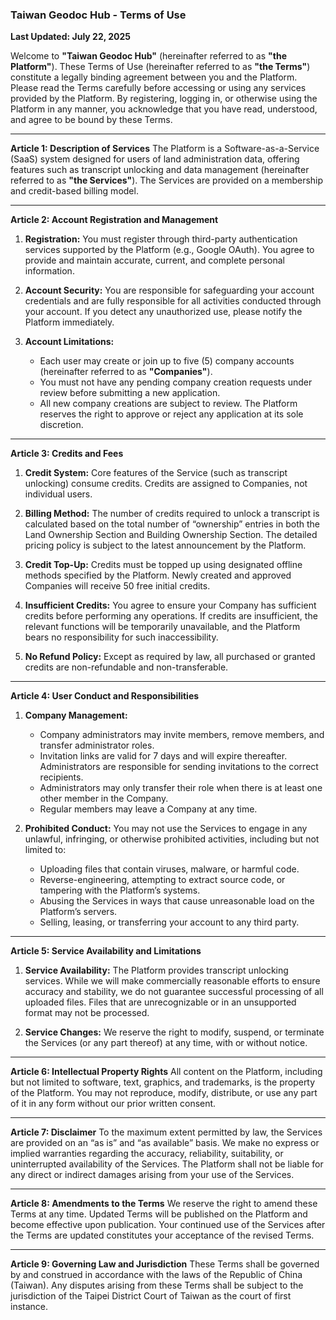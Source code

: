 ### **Taiwan Geodoc Hub - Terms of Use**

**Last Updated: July 22, 2025**

Welcome to **"Taiwan Geodoc Hub"** (hereinafter referred to as **"the Platform"**). These Terms of Use (hereinafter referred to as **"the Terms"**) constitute a legally binding agreement between you and the Platform. Please read the Terms carefully before accessing or using any services provided by the Platform. By registering, logging in, or otherwise using the Platform in any manner, you acknowledge that you have read, understood, and agree to be bound by these Terms.

---

**Article 1: Description of Services**
The Platform is a Software-as-a-Service (SaaS) system designed for users of land administration data, offering features such as transcript unlocking and data management (hereinafter referred to as **"the Services"**). The Services are provided on a membership and credit-based billing model.

---

**Article 2: Account Registration and Management**

1. **Registration:** You must register through third-party authentication services supported by the Platform (e.g., Google OAuth). You agree to provide and maintain accurate, current, and complete personal information.

2. **Account Security:** You are responsible for safeguarding your account credentials and are fully responsible for all activities conducted through your account. If you detect any unauthorized use, please notify the Platform immediately.

3. **Account Limitations:**
    - Each user may create or join up to five (5) company accounts (hereinafter referred to as **"Companies"**).
    - You must not have any pending company creation requests under review before submitting a new application.
    - All new company creations are subject to review. The Platform reserves the right to approve or reject any application at its sole discretion.

---

**Article 3: Credits and Fees**

1. **Credit System:** Core features of the Service (such as transcript unlocking) consume credits. Credits are assigned to Companies, not individual users.

2. **Billing Method:** The number of credits required to unlock a transcript is calculated based on the total number of “ownership” entries in both the Land Ownership Section and Building Ownership Section. The detailed pricing policy is subject to the latest announcement by the Platform.

3. **Credit Top-Up:** Credits must be topped up using designated offline methods specified by the Platform. Newly created and approved Companies will receive 50 free initial credits.

4. **Insufficient Credits:** You agree to ensure your Company has sufficient credits before performing any operations. If credits are insufficient, the relevant functions will be temporarily unavailable, and the Platform bears no responsibility for such inaccessibility.

5. **No Refund Policy:** Except as required by law, all purchased or granted credits are non-refundable and non-transferable.

---

**Article 4: User Conduct and Responsibilities**

1. **Company Management:**
    - Company administrators may invite members, remove members, and transfer administrator roles.
    - Invitation links are valid for 7 days and will expire thereafter. Administrators are responsible for sending invitations to the correct recipients.
    - Administrators may only transfer their role when there is at least one other member in the Company.
    - Regular members may leave a Company at any time.

2. **Prohibited Conduct:** You may not use the Services to engage in any unlawful, infringing, or otherwise prohibited activities, including but not limited to:
    - Uploading files that contain viruses, malware, or harmful code.
    - Reverse-engineering, attempting to extract source code, or tampering with the Platform’s systems.
    - Abusing the Services in ways that cause unreasonable load on the Platform’s servers.
    - Selling, leasing, or transferring your account to any third party.

---

**Article 5: Service Availability and Limitations**

1. **Service Availability:** The Platform provides transcript unlocking services. While we will make commercially reasonable efforts to ensure accuracy and stability, we do not guarantee successful processing of all uploaded files. Files that are unrecognizable or in an unsupported format may not be processed.

2. **Service Changes:** We reserve the right to modify, suspend, or terminate the Services (or any part thereof) at any time, with or without notice.

---

**Article 6: Intellectual Property Rights**
All content on the Platform, including but not limited to software, text, graphics, and trademarks, is the property of the Platform. You may not reproduce, modify, distribute, or use any part of it in any form without our prior written consent.

---

**Article 7: Disclaimer**
To the maximum extent permitted by law, the Services are provided on an “as is” and “as available” basis. We make no express or implied warranties regarding the accuracy, reliability, suitability, or uninterrupted availability of the Services. The Platform shall not be liable for any direct or indirect damages arising from your use of the Services.

---

**Article 8: Amendments to the Terms**
We reserve the right to amend these Terms at any time. Updated Terms will be published on the Platform and become effective upon publication. Your continued use of the Services after the Terms are updated constitutes your acceptance of the revised Terms.

---

**Article 9: Governing Law and Jurisdiction**
These Terms shall be governed by and construed in accordance with the laws of the Republic of China (Taiwan). Any disputes arising from these Terms shall be subject to the jurisdiction of the Taipei District Court of Taiwan as the court of first instance.

